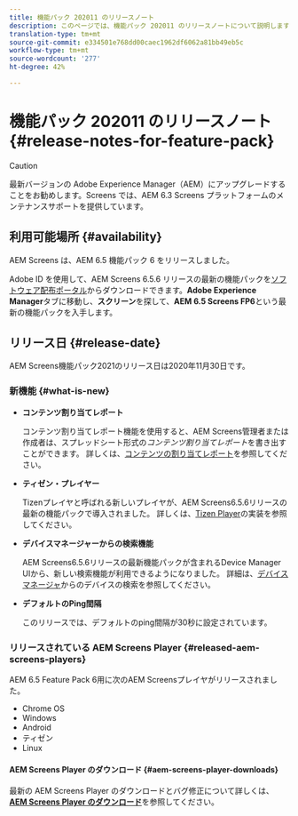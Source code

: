 ```yaml
---
title: 機能パック 202011 のリリースノート
description: このページでは、機能パック 202011 のリリースノートについて説明します。
translation-type: tm+mt
source-git-commit: e334501e768dd00caec1962df6062a81bb49eb5c
workflow-type: tm+mt
source-wordcount: '277'
ht-degree: 42%

---
```



# 機能パック 202011 のリリースノート {#release-notes-for-feature-pack}

>[!CAUTION]
>最新バージョンの Adobe Experience Manager（AEM）にアップグレードすることをお勧めします。Screens では、AEM 6.3 Screens プラットフォームのメンテナンスサポートを提供しています。

## 利用可能場所 {#availability}

AEM Screens は、AEM 6.5 機能パック 6 をリリースしました。

Adobe ID を使用して、AEM Screens 6.5.6 リリースの最新の機能パックを[ソフトウェア配布ポータル](https://experience.adobe.com/#/downloads/content/software-distribution/en/aem.html)からダウンロードできます。**Adobe Experience Manager**&#x200B;タブに移動し、**スクリーン**&#x200B;を探して、**AEM 6.5 Screens FP6**&#x200B;という最新の機能パックを入手します。

## リリース日 {#release-date}

AEM Screens機能パック2021のリリース日は2020年11月30日です。

### 新機能 {#what-is-new}

* **コンテンツ割り当てレポート**

   コンテンツ割り当てレポート機能を使用すると、AEM Screens管理者または作成者は、スプレッドシート形式の&#x200B;*コンテンツ割り当てレポート*を書き出すことができます。
詳しくは、[コンテンツの割り当てレポート](/help/user-guide/content-assignment-report.md)を参照してください。


* **ティゼン・プレイヤー**

   Tizenプレイヤと呼ばれる新しいプレイヤが、AEM Screens6.5.6リリースの最新の機能パックで導入されました。
詳しくは、[Tizen Player](/help/user-guide/tizen-player.md)の実装を参照してください。

* **デバイスマネージャーからの検索機能**

   AEM Screens6.5.6リリースの最新機能パックが含まれるDevice Manager UIから、新しい検索機能が利用できるようになりました。
詳細は、[デバイスマネージャ](/help/user-guide/device-registration.md#search-device)からのデバイスの検索を参照してください。

* **デフォルトのPing間隔**

   このリリースでは、デフォルトのping間隔が30秒に設定されています。

### リリースされている AEM Screens Player {#released-aem-screens-players}

AEM 6.5 Feature Pack 6用に次のAEM Screensプレイヤがリリースされました。

* Chrome OS
* Windows
* Android
* ティゼン
* Linux

#### AEM Screens Player のダウンロード {#aem-screens-player-downloads}

最新の AEM Screens Player のダウンロードとバグ修正について詳しくは、**[AEM Screens Player のダウンロード](https://download.macromedia.com/screens/index.html)**&#x200B;を参照してください。
